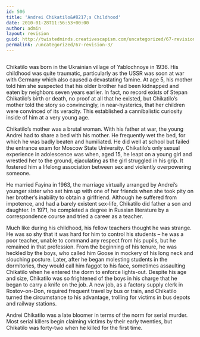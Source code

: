 ```yaml
---
id: 506
title: 'Andrei Chikatilo&#8217;s Childhood'
date: 2010-01-28T11:56:53+00:00
author: admin
layout: revision
guid: http://twistedminds.creativescapism.com/uncategorized/67-revision-3/
permalink: /uncategorized/67-revision-3/
---
```

<p class="dropcap-first">
  <img src="/wordpress/wp-content/gallery/andreichikatilo/chikatilo2.jpg" class="left" alt="" />
</p>

Chikatilo was born in the Ukrainian village of Yablochnoye in 1936. His childhood was quite traumatic, particularly as the USSR was soon at war with Germany which also caused a devastating famine. At age 5, his mother told him she suspected that his older brother had been kidnapped and eaten by neighbors seven years earlier. In fact, no record exists of Stepan Chikatilo&#8217;s birth or death, no proof at all that he existed, but Chikatilo&#8217;s mother told the story so convincingly, in near-hysterics, that her children were convinced of its veracity. This established a cannibalistic curiosity inside of him at a very young age.

Chikatilo&#8217;s mother was a brutal woman. With his father at war, the young Andrei had to share a bed with his mother. He frequently wet the bed, for which he was badly beaten and humiliated. He did well at school but failed the entrance exam for Moscow State University. Chikatilo&#8217;s only sexual experience in adolescence was when, aged 15, he leapt on a young girl and wrestled her to the ground, ejaculating as the girl struggled in his grip. It fostered him a lifelong association between sex and violently overpowering someone.

He married Fayina in 1963, the marriage virtually arranged by Andrei&#8217;s younger sister who set him up with one of her friends when she took pity on her brother&#8217;s inability to obtain a girlfriend. Although he suffered from impotence, and had a barely existent sex-life, Chikatilo did father a son and daughter. In 1971, he completed a degree in Russian literature by a correspondence course and tried a career as a teacher. 

Much like during his childhood, his fellow teachers thought he was strange. He was so shy that it was hard for him to control his students &#8211; he was a poor teacher, unable to command any respect from his pupils, but he remained in that profession. From the beginning of his tenure, he was heckled by the boys, who called him Goose in mockery of his long neck and slouching posture. Later, after he began molesting students in the dormitories, they would call him faggot to his face, sometimes assaulting Chikatilo when he entered the dorm to enforce lights-out. Despite his age and size, Chikatilo was so frightened of the boys in his charge that he began to carry a knife on the job. A new job, as a factory supply clerk in Rostov-on-Don, required frequent travel by bus or train, and Chikatilo turned the circumstance to his advantage, trolling for victims in bus depots and railway stations.

Andrei Chikatilo was a late bloomer in terms of the norm for serial murder. Most serial killers begin claiming victims by their early twenties, but Chikatilo was forty-two when he killed for the first time.